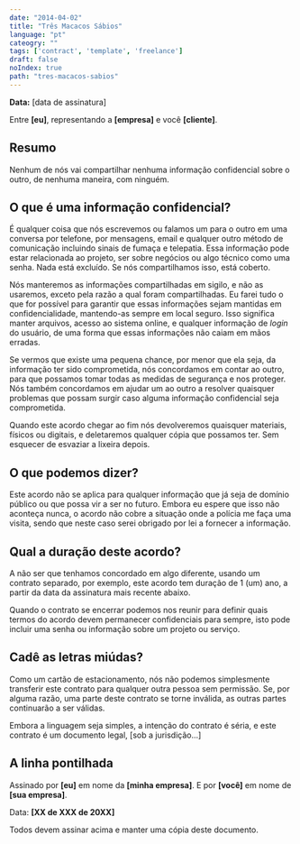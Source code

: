 ```yaml
---
date: "2014-04-02"
title: "Três Macacos Sábios"
language: "pt"
cateogry: ""
tags: ['contract', 'template', 'freelance']
draft: false
noIndex: true
path: "tres-macacos-sabios"
---
```


**Data:** [data de assinatura]

Entre **[eu]**, representando a **[empresa]** e você **[cliente]**.

## Resumo

Nenhum de nós vai compartilhar nenhuma informação confidencial sobre o outro, de nenhuma maneira, com ninguém.

## O que é uma informação confidencial?

É qualquer coisa que nós escrevemos ou falamos um para o outro em uma conversa por telefone, por mensagens, email e qualquer outro método de comunicação incluindo sinais de fumaça e telepatia. Essa informação pode estar relacionada ao projeto, ser sobre negócios ou algo técnico como uma senha. Nada está excluído. Se nós compartilhamos isso, está coberto.

Nós manteremos as informações compartilhadas em sigilo, e não as usaremos, exceto pela razão a qual foram compartilhadas. Eu farei tudo o que for possível para garantir que essas informações sejam mantidas em confidencialidade, mantendo-as sempre em local seguro. Isso significa manter arquivos, acesso ao sistema online, e qualquer informação de _login_ do usuário, de uma forma que essas informações não caiam em mãos erradas.

Se vermos que existe uma pequena chance, por menor que ela seja, da informação ter sido comprometida, nós concordamos em contar ao outro, para que possamos tomar todas as medidas de segurança e nos proteger. Nós também concordamos em ajudar um ao outro a resolver quaisquer problemas que possam surgir caso alguma informação confidencial seja comprometida.

Quando este acordo chegar ao fim nós devolveremos quaisquer materiais, físicos ou digitais, e deletaremos qualquer cópia que possamos ter. Sem esquecer de esvaziar a lixeira depois.

## O que podemos dizer?

Este acordo não se aplica para qualquer informação que já seja de domínio público ou que possa vir a ser no futuro. Embora eu espere que isso não aconteça nunca, o acordo não cobre a situação onde a polícia me faça uma visita, sendo que neste caso serei obrigado por lei a fornecer a informação.

## Qual a duração deste acordo?

A não ser que tenhamos concordado em algo diferente, usando um contrato separado, por exemplo, este acordo tem duração de 1 (um) ano, a partir da data da assinatura mais recente abaixo.

Quando o contrato se encerrar podemos nos reunir para definir quais termos do acordo devem permanecer confidenciais para sempre, isto pode incluir uma senha ou informação sobre um projeto ou serviço.

## Cadê as letras miúdas?

Como um cartão de estacionamento, nós não podemos simplesmente transferir este contrato para qualquer outra pessoa sem permissão. Se, por alguma razão, uma parte deste contrato se torne inválida, as outras partes continuarão a ser válidas.

Embora a linguagem seja simples, a intenção do contrato é séria, e este contrato é um documento legal, [sob a jurisdição...]

## A linha pontilhada

Assinado por **[eu]** em nome da **[minha empresa]**. E por **[você]** em nome de **[sua empresa]**.

Data: **[XX de XXX de 20XX]**

Todos devem assinar acima e manter uma cópia deste documento.
